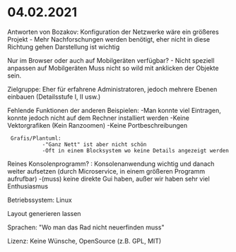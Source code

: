 # 04.02.2021

Antworten von Bozakov:
Konfiguration der Netzwerke wäre ein größeres Projekt - Mehr Nachforschungen werden benötigt, eher nicht in diese Richtung gehen
Darstellung ist wichtig

Nur im Browser oder auch auf Mobilgeräten verfügbar? - Nicht speziell anpassen auf Mobilgeräten
Muss nicht so wild mit anklicken der Objekte sein. 

Zielgruppe: Eher für erfahrene Administratoren, jedoch mehrere Ebenen einbauen (Detailsstufe I, II usw.)

Fehlende Funktionen der anderen Beispielen: 
                -Man konnte viel Eintragen, konnte jedoch nicht auf dem Rechner installiert werden
                -Keine Vektorgrafiken (Kein Ranzoomen)
                 -Keine Portbeschreibungen

     Grafis/Plantuml:
               -"Ganz Nett" ist aber nicht schön
               -Oft in einem Blocksystem wo keine Details angezeigt werden
Reines Konsolenprogramm? : Konsolenanwendung wichtig und danach weiter aufsetzen (durch Microservice, in einem größeren Programm aufrufbar)
                   -(muss) keine direkte Gui haben, außer wir haben sehr viel Enthusiasmus

Betriebssystem: Linux

Layout generieren lassen

Sprachen: "Wo man das Rad nicht neuerfinden muss"

Lizenz: Keine Wünsche, OpenSource (z.B. GPL, MIT)

